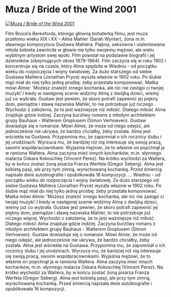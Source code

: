 Muza / Bride of the Wind 2001 
=============
[![Muza / Bride of the Wind 2001 ](http://vidos.pl/images/player.gif)](http://vidos.pl/muza-bride-of-the-wind-2001)

 Film Bruce’a Beresforda, którego główną bohaterką filmu, jest muza przełomu wieku XIX i XX – Alma Mahler (Sarah Wynter), żona m.in. sławnego kompozytora Gustawa Mahlera. Piękna, seksowna i utalentowana młoda kobieta zawróciła w głowie nie tylko swojemu mężowi, ale wielu wybitnym artystom swej epoki. Film powstał na podstawie biografii i jej dzienników (obejmujących okres 1879-1964). Film zaczyna się w roku 1902 i koncentruje się na czasie, który Alma spędziła w Wiedniu - od początku wieku do rozpoczęcia I wojny światowej. Za dużo starszego od siebie Gustawa Mahlera (Jonathan Pryce) wyszła właśnie w 1902 roku. Po ślubie mąż miał do niej tylko jedną prośbę: żeby przestała komponować. Matka mówi Almie: 'Możesz znaleźć innego kochanka, ale nic nie zastąpi ci twojej muzyki'.I kiedy w następnej scenie widzimy Almę z dwójką dzieci, wiemy już co wybrała. Gustaw jest pewien, że skoro potrafi zapewnić jej piękny dom, pieniądze i sławę nazwiska Mahler, to nie potrzebuje już niczego . Wychodzi z założenia, że to jest ważniejsze niż miłość. Dlatego miłość Alma znajduje gdzie indziej. Zaczyna burzliwy romans z młodym architektem grupy Bauhaus - Walterem Gropiusem (Simon Verhoeven). Gustaw dowiaduje się o romansie. Mówi Almie, że może od niego odejść, ale jednocześnie nie ukrywa, że bardzo chciałby, żeby została. Alma jest wściekła na Gustawa. Przypomina mu, że zapomniał o ich rocznicy ślubu i jej urodzinach. Wyrzuca mu, że bardziej niż nią interesuje się swoją pracą, swoimi współpracownikami. Wyjaśnia mężowi, że to właśnie on popchnął ja w ramiona Waltera. Alma zaczyna mieć innych kochanków, m.in. słynnego malarza Oskara Kokoschkę (Vincent Perez). Na krótko wychodzi za Waltera, by w końcu zostać żoną pisarza Franza Werfela (Gregor Seberg). Alma jest kobietą pasji, ale przy tym zimną, wyrachowaną kochanką. Przed śmiercią napisała dwie autobiografie i opublikowała 16 kompozycji.   ... Wiedniu - od początku wieku do rozpoczęcia I wojny światowej. Za dużo starszego od siebie Gustawa Mahlera (Jonathan Pryce) wyszła właśnie w 1902 roku. Po ślubie mąż miał do niej tylko jedną prośbę: żeby przestała komponować. Matka mówi Almie: 'Możesz znaleźć innego kochanka, ale nic nie zastąpi ci twojej muzyki'.I kiedy w następnej scenie widzimy Almę z dwójką dzieci, wiemy już co wybrała. Gustaw jest pewien, że skoro potrafi zapewnić jej piękny dom, pieniądze i sławę nazwiska Mahler, to nie potrzebuje już niczego więcej. Wychodzi z założenia, że to jest ważniejsze niż miłość. Dlatego miłość Alma znajduje gdzie indziej. Zaczyna burzliwy romans z młodym architektem grupy Bauhaus - Walterem Gropiusem (Simon Verhoeven). Gustaw dowiaduje się o romansie. Mówi Almie, że może od niego odejść, ale jednocześnie nie ukrywa, że bardzo chciałby, żeby została. Alma jest wściekła na Gustawa. Przypomina mu, że zapomniał o ich rocznicy ślubu i jej urodzinach. Wyrzuca mu, że bardziej niż nią interesuje się swoją pracą, swoimi współpracownikami. Wyjaśnia mężowi, że to właśnie on popchnął ja w ramiona Waltera. Alma zaczyna mieć innych kochanków, m.in. słynnego malarza Oskara Kokoschkę (Vincent Perez). Na krótko wychodzi za Waltera, by w końcu zostać żoną pisarza Franza Werfela (Gregor Seberg). Alma jest kobietą pasji, ale przy tym zimną, wyrachowaną kochanką. Przed śmiercią napisała dwie autobiografie i opublikowała 16 kompozycji.
